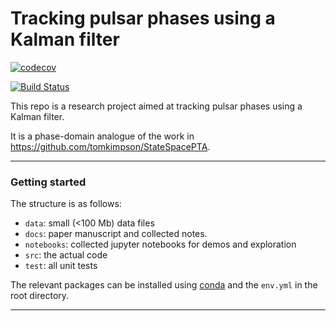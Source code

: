 # Tracking pulsar phases using a Kalman filter


[![codecov](https://codecov.io/gh/tomkimpson/KalmanPhasePTA/graph/badge.svg?token=Y2TSEX32BI)](https://codecov.io/gh/tomkimpson/KalmanPhasePTA)


[![Build Status](https://github.com/tomkimpson/StateSpacePTA/actions/workflows/run_test.yml/badge.svg?branch=main)](https://github.com/tomkimpson/StateSpacePTA/actions/workflows/run_test.yml?query=branch%3Amain)


This repo is a research project aimed at tracking pulsar phases using a Kalman filter.

It is a phase-domain analogue of the work in https://github.com/tomkimpson/StateSpacePTA.



---


### Getting started

The structure is as follows:

* `data`: small (<100 Mb) data files  
* `docs`: paper manuscript and collected notes. 
* `notebooks`: collected jupyter notebooks for demos and exploration
* `src`: the actual code
* `test`: all unit tests


The relevant packages can be installed using [conda](https://conda.io/projects/conda/en/latest/user-guide/getting-started.html) and the `env.yml` in the root directory.



---